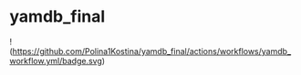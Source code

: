 # yamdb_final
!(https://github.com/Polina1Kostina/yamdb_final/actions/workflows/yamdb_workflow.yml/badge.svg)
